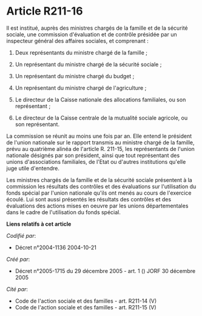 # Article R211-16

Il est institué, auprès des ministres chargés de la famille et de la sécurité sociale, une commission d'évaluation et de
contrôle présidée par un inspecteur général des affaires sociales, et comprenant :

1. Deux représentants du ministre chargé de la famille ; 

2. Un représentant du ministre chargé de la sécurité sociale ;

3. Un représentant du ministre chargé du budget ;

4. Un représentant du ministre chargé de l'agriculture ; 

5. Le directeur de la Caisse nationale des allocations familiales, ou son représentant ;

6. Le directeur de la Caisse centrale de la mutualité sociale agricole, ou son représentant.

La commission se réunit au moins une fois par an. Elle entend le président de l'union nationale sur le rapport transmis au
ministre chargé de la famille, prévu au quatrième alinéa de l'article R. 211-15, les représentants de l'union nationale
désignés par son président, ainsi que tout représentant des unions d'associations familiales, de l'Etat ou d'autres
institutions qu'elle juge utile d'entendre.

Les ministres chargés de la famille et de la sécurité sociale présentent à la commission les résultats des contrôles et des
évaluations sur l'utilisation du fonds spécial par l'union nationale qu'ils ont menés au cours de l'exercice écoulé. Lui sont
aussi présentés les résultats des contrôles et des évaluations des actions mises en oeuvre par les unions départementales
dans le cadre de l'utilisation du fonds spécial.

**Liens relatifs à cet article**

_Codifié par_:

  - Décret n°2004-1136 2004-10-21

_Créé par_:

  - Décret n°2005-1715 du 29 décembre 2005 - art. 1 () JORF 30 décembre 2005

_Cité par_:

  - Code de l'action sociale et des familles - art. R211-14 (V)
  - Code de l'action sociale et des familles - art. R211-15 (V)
